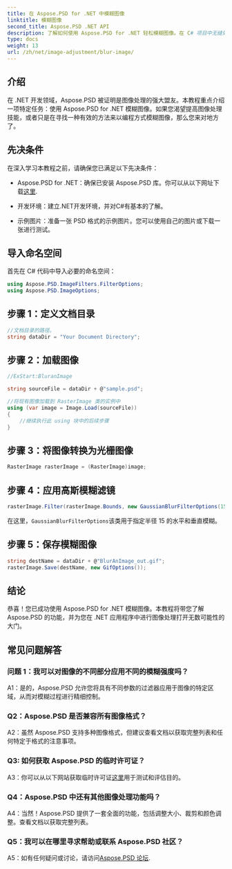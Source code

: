 ```yaml
---
title: 在 Aspose.PSD for .NET 中模糊图像
linktitle: 模糊图像
second_title: Aspose.PSD .NET API
description: 了解如何使用 Aspose.PSD for .NET 轻松模糊图像。在 C# 项目中无缝处理图像的分步指南。
type: docs
weight: 13
url: /zh/net/image-adjustment/blur-image/
---
```

## 介绍

在 .NET 开发领域，Aspose.PSD 被证明是图像处理的强大盟友。本教程重点介绍一项特定任务：使用 Aspose.PSD for .NET 模糊图像。如果您渴望提高图像处理技能，或者只是在寻找一种有效的方法来以编程方式模糊图像，那么您来对地方了。

## 先决条件

在深入学习本教程之前，请确保您已满足以下先决条件：

-  Aspose.PSD for .NET：确保已安装 Aspose.PSD 库。你可以从以下网址下载[这里](https://releases.aspose.com/psd/net/).

- 开发环境：建立.NET开发环境，并对C#有基本的了解。

- 示例图片：准备一张 PSD 格式的示例图片。您可以使用自己的图片或下载一张进行测试。

## 导入命名空间

首先在 C# 代码中导入必要的命名空间：

```csharp
using Aspose.PSD.ImageFilters.FilterOptions;
using Aspose.PSD.ImageOptions;
```

## 步骤 1：定义文档目录

```csharp
//文档目录的路径。
string dataDir = "Your Document Directory";
```

## 步骤 2：加载图像

```csharp
//ExStart:BluranImage

string sourceFile = dataDir + @"sample.psd";

//将现有图像加载到 RasterImage 类的实例中
using (var image = Image.Load(sourceFile))
{
    //继续执行此 using 块中的后续步骤
}
```

## 步骤 3：将图像转换为光栅图像

```csharp
RasterImage rasterImage = (RasterImage)image;
```

## 步骤 4：应用高斯模糊滤镜

```csharp
rasterImage.Filter(rasterImage.Bounds, new GaussianBlurFilterOptions(15, 15));
```

在这里，`GaussianBlurFilterOptions`该类用于指定半径 15 的水平和垂直模糊。

## 步骤 5：保存模糊图像

```csharp
string destName = dataDir + @"BlurAnImage_out.gif";
rasterImage.Save(destName, new GifOptions());
```

## 结论

恭喜！您已成功使用 Aspose.PSD for .NET 模糊图像。本教程将带您了解 Aspose.PSD 的功能，并为您在 .NET 应用程序中进行图像处理打开无数可能性的大门。

## 常见问题解答

### 问题 1：我可以对图像的不同部分应用不同的模糊强度吗？

A1：是的，Aspose.PSD 允许您将具有不同参数的过滤器应用于图像的特定区域，从而对模糊过程进行精细控制。

### Q2：Aspose.PSD 是否兼容所有图像格式？

A2：虽然 Aspose.PSD 支持多种图像格式，但建议查看文档以获取完整列表和任何特定于格式的注意事项。

### Q3: 如何获取 Aspose.PSD 的临时许可证？

 A3：你可以从以下网站获取临时许可证[这里](https://purchase.aspose.com/temporary-license/)用于测试和评估目的。

### Q4：Aspose.PSD 中还有其他图像处理功能吗？

A4：当然！Aspose.PSD 提供了一套全面的功能，包括调整大小、裁剪和颜色调整。查看文档以获取完整列表。

### Q5：我可以在哪里寻求帮助或联系 Aspose.PSD 社区？

 A5：如有任何疑问或讨论，请访问[Aspose.PSD 论坛](https://forum.aspose.com/c/psd/34).